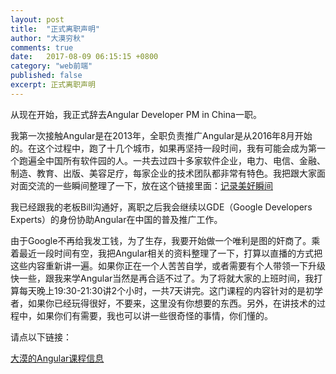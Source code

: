 ```yaml
---
layout: post
title:  "正式离职声明"
author: "大漠穷秋"
comments: true
date:   2017-08-09 06:15:15 +0800
category: "web前端"
published: false
excerpt: 正式离职声明
---
```


从现在开始，我正式辞去Angular Developer PM in China一职。

我第一次接触Angular是在2013年，全职负责推广Angular是从2016年8月开始的。在这个过程中，跑了十几个城市，如果再坚持一段时间，我有可能会成为第一个跑遍全中国所有软件园的人。一共去过四十多家软件企业，电力、电信、金融、制造、教育、出版、美容足疗，每家企业的技术团队都非常有特色。我把跟大家面对面交流的一些瞬间整理了一下，放在这个链接里面：<a href="https://damoqiongqiu.github.io/about/index.html" target="_blank">记录美好瞬间</a>

我已经跟我的老板Bill沟通好，离职之后我会继续以GDE（Google Developers Experts）的身份协助Angular在中国的普及推广工作。

由于Google不再给我发工钱，为了生存，我要开始做一个唯利是图的奸商了。乘着最近一段时间有空，我把Angular相关的资料整理了一下，打算以直播的方式把这些内容重新讲一遍。如果你正在一个人苦苦自学，或者需要有个人带领一下升级快一些，跟我来学Angular当然是再合适不过了。为了将就大家的上班时间，我打算每天晚上19:30-21:30讲2个小时，一共7天讲完。这门课程的内容针对的是初学者，如果你已经玩得很好，不要来，这里没有你想要的东西。另外，在讲技术的过程中，如果你们有需要，我也可以讲一些很奇怪的事情，你们懂的。

请点以下链接：

<a href="https://damoqiongqiu.github.io/web%E5%89%8D%E7%AB%AF/2017/08/09/angular-course.html" target="_blank">大漠的Angular课程信息</a>